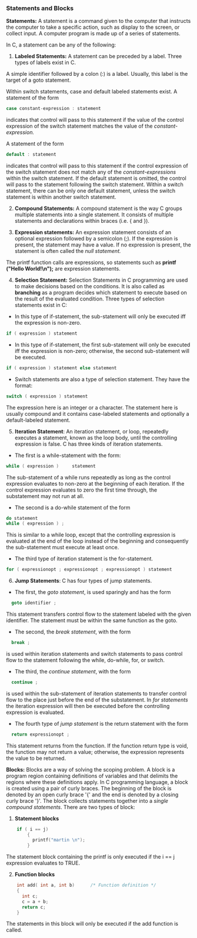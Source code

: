 ### Statements and Blocks

**Statements:** A statement is a command given to the computer that instructs the computer to take a specific action, such as display to the screen, or collect input. A computer program is made up of a series of statements.

In C, a statement can be any of the following:
1. **Labeled Statements:** A statement can be preceded by a label. Three types of labels exist in C.

A simple identifier followed by a colon (:) is a label. Usually, this label is the target of a goto statement.

Within switch statements, case and default labeled statements exist. A statement of the form

```c
case constant-expression : statement
```
indicates that control will pass to this statement if the value of the control expression of the switch statement matches the value of the *constant-expression.*

A statement of the form

```c
default : statement
```



indicates that control will pass to this statement if the control expression of the switch statement does not match any of the *constant-expressions* within the switch statement. If the default statement is omitted, the control will pass to the statement following the switch statement. Within a switch statement, there can be only one default statement, unless the switch statement is within another switch statement.

2. **Compound Statements:** A compound statement is the way C groups multiple statements into a single statement. It consists of multiple statements and declarations within braces (i.e. { and }). 

3. **Expression statements:** An expression statement consists of an optional expression followed by a semicolon (;). If the expression is present, the statement may have a value. If no expression is present, the statement is often called the *null statement.*

The printf function calls are expressions, so statements such as **printf ("Hello World!\n");** are expression statements.

4. **Selection Statement:** Selection Statements in C programming are used to make decisions based on the conditions. It is also called as **branching** as a program decides which statement to execute based on the result of the evaluated condition. Three types of selection statements exist in C:

+ In this type of if-statement, the sub-statement will only be executed iff the expression is non-zero.

```c
if ( expression ) statement
```
+ In this type of if-statement, the first sub-statement will only be executed iff the expression is non-zero; otherwise, the second sub-statement will be executed.

```c
if ( expression ) statement else statement
```

+ Switch statements are also a type of selection statement. They have the format:
```c
switch ( expression ) statement
```      
The expression here is an integer or a character. The statement here is usually compound and it contains case-labeled statements and optionally a default-labeled statement. 

5. **Iteration Statement**: An iteration statement, or loop, repeatedly executes a statement, known as the loop body, until the controlling expression is false. C has three kinds of iteration statements.

+ The first is a while-statement with the form:
 ```c
while ( expression )     statement
```
The sub-statement of a while runs repeatedly as long as the control expression evaluates to non-zero at the beginning of each iteration. If the control expression evaluates to zero the first time through, the substatement may not run at all.
+ The second is a do-while statement of the form

```c
do statement
while ( expression ) ;
```
This is similar to a while loop, except that the controlling expression is evaluated at the end of the loop instead of the beginning and consequently the sub-statement must execute at least once.
+ The third type of iteration statement is the for-statement. 
```c
for ( expressionopt ; expressionopt ; expressionopt ) statement
```
6. **Jump Statements**:
C has four types of jump statements. 
+ The first, the *goto statement*, is used sparingly and has the form

```c
  goto identifier ;
```
This statement transfers control flow to the statement labeled with the given identifier. The statement must be within the same function as the goto.

+  The second, the *break statement*, with the form

```c
  break ;
```       
is used within iteration statements and switch statements to pass control flow to the statement following the while, do-while, for, or switch.

+ The third, the *continue statement*, with the form
```c
  continue ;
```
is used within the sub-statement of iteration statements to transfer control flow to the place just before the end of the substatement. In *for statements* the iteration expression will then be executed before the controlling expression is evaluated.

+ The fourth type of *jump statement* is the return statement with the form
```c
  return expressionopt ;
```
This statement returns from the function. If the function return type is void, the function may not return a value; otherwise, the expression represents the value to be returned.

**Blocks:** Blocks are a way of solving the scoping problem. A block is a program region containing definitions of variables and that delimits the regions where these definitions apply. In C programming language, a block is created using a pair of curly braces. The beginning of the block is denoted by an open curly brace '{' and the end is denoted by a closing curly brace '}'. The block collects statements together into a *single compound statements*.
There are two types of block:

1. **Statement blocks**
```c
	if ( i == j)
        {
          printf("martin \n");
        }
```
The statement block containing the printf is only executed if the i ==  j expression evaluates to TRUE.

2. **Function blocks**
```c
	int add( int a, int b)      /* Function definition */
	{
	  int c;
	  c = a + b;
	  return c;
	}
```
The statements in this block will only be executed if the add function is called.



